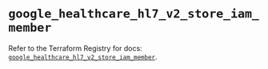 # `google_healthcare_hl7_v2_store_iam_member`

Refer to the Terraform Registry for docs: [`google_healthcare_hl7_v2_store_iam_member`](https://registry.terraform.io/providers/hashicorp/google-beta/5.39.1/docs/resources/google_healthcare_hl7_v2_store_iam_member).
